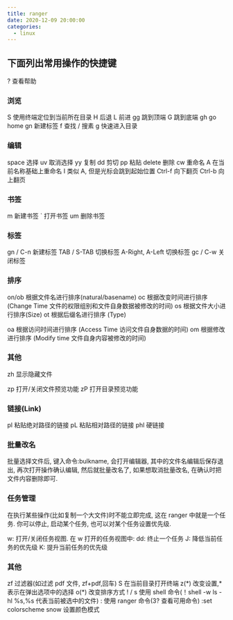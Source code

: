 ```yaml
---
title: ranger
date: 2020-12-09 20:00:00
categories:
  - linux
---
```


## 下面列出常用操作的快捷键

? 查看帮助

### 浏览

S 使用终端定位到当前所在目录
H 后退
L 前进
gg 跳到顶端
G 跳到底端
gh go home
gn 新建标签
f 查找
/ 搜素
g 快速进入目录

### 编辑

space 选择
uv 取消选择
yy 复制
dd 剪切
pp 粘贴
delete 删除
cw 重命名
A 在当前名称基础上重命名
I 类似 A, 但是光标会跳到起始位置
Ctrl-f 向下翻页
Ctrl-b 向上翻页

### 书签

m 新建书签
` 打开书签
um 删除书签

### 标签

gn / C-n 新建标签
TAB / S-TAB 切换标签
A-Right, A-Left 切换标签
gc / C-w 关闭标签

### 排序

on/ob 根据文件名进行排序(natural/basename)
oc 根据改变时间进行排序 (Change Time 文件的权限组别和文件自身数据被修改的时间)
os 根据文件大小进行排序(Size)
ot 根据后缀名进行排序 (Type)

oa 根据访问时间进行排序 (Access Time 访问文件自身数据的时间)
om 根据修改进行排序 (Modify time 文件自身内容被修改的时间)

### 其他

zh 显示隐藏文件

zp 打开/关闭文件预览功能
zP 打开目录预览功能

### 链接(Link)

pl 粘贴绝对路径的链接
pL 粘贴相对路径的链接
phl 硬链接

### 批量改名

批量选择文件后, 键入命令:bulkname, 会打开编辑器, 其中的文件名编辑后保存退出, 再次打开操作确认编辑, 然后就批量改名了, 如果想取消批量改名, 在确认时把文件内容删除即可.

### 任务管理

在执行某些操作(比如复制一个大文件)时不能立即完成, 这在 ranger 中就是一个任务. 你可以停止, 启动某个任务, 也可以对某个任务设置优先级.

w: 打开/关闭任务视图. 在 w 打开的任务视图中:
dd: 终止一个任务
J: 降低当前任务的优先级
K: 提升当前任务的优先级

### 其他

zf 过滤器(如过滤 pdf 文件, zf+pdf,回车)
S 在当前目录打开终端
z(*) 改变设置,*表示在弹出选项中的选择
o(\*) 改变排序方式
! / s 使用 shell 命令(！shell -w ls -hl %s,%s 代表当前被选中的文件)
: 使用 ranger 命令(3? 查看可用命令)
:set colorscheme snow 设置颜色模式

